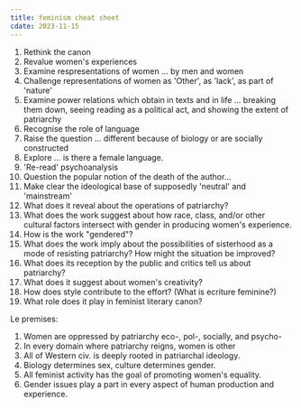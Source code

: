 ```yaml
---
title: feminism cheat sheet
cdate: 2023-11-15
---
```



1. Rethink the canon
2. Revalue women's experiences
3. Examine respresentations of women … by men and women
4. Challenge representations of women as 'Other', as 'lack', as part of 'nature'
5. Examine power relations which obtain in texts and in life … breaking them down, seeing reading as a political act, and showing the extent of patriarchy
6. Recognise the role of language
7. Raise the question … different because of biology or are socially constructed
8. Explore … is there a female language.
9. 'Re-read' psychoanalysis
10. Question the popular notion of the death of the author…
11. Make clear the ideological base of supposedly 'neutral' and 'mainstream'
1. What does it reveal about the operations of patriarchy?
2. What does the work suggest about how race, class, and/or other cultural factors intersect with gender in producing women's experience.
3. How is the work "gendered"?
4. What does the work imply about the possibilities of sisterhood as a mode of resisting patriarchy? How might the situation be improved?
5. What does its reception by the public and critics tell us about patriarchy?
6. What does it suggest about women's creativity?
7. How does style contribute to the effort? (What is ecriture feminine?)
8. What role does it play in feminist literary canon?


Le premises:

1. Women are oppressed by patriarchy eco-, pol-, socially, and psycho-
2. In every domain where patriarchy reigns, women is other
3. All of Western civ. is deeply rooted in patriarchal ideology.
4. Biology determines sex, culture determines gender.
5. All feminist activity has the goal of promoting women's equality.
6. Gender issues play a part in every aspect of human production and experience.
